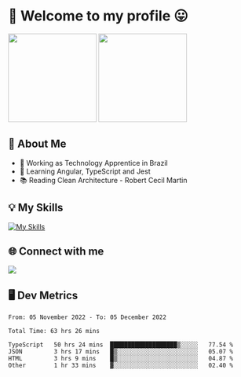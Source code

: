 # 🎉 Welcome to my profile 😛

<div>
  <img height="180em" src="https://github-readme-stats.vercel.app/api?username=VinicciusSantos&show_icons=true&icon_color=fff&include_all_commits=true&count_private=true&bg_color=30,0D1117,394AAB&title_color=fff&text_color=fff"/>
  <img height="180em" src="https://github-readme-stats.vercel.app/api/top-langs/?username=VinicciusSantos&langs_count=8&layout=compact&include_all_commits=true&count_private=true&bg_color=30,324295,324295&title_color=fff&text_color=fff"/>
</div>


## 📖 About Me
- 🔭 Working as Technology Apprentice in Brazil
- 🌱 Learning Angular, TypeScript and Jest
- 📚 Reading Clean Architecture - Robert Cecil Martin

## 💡 My Skills

[![My Skills](https://skills.thijs.gg/icons?i=angular,react,html,css,sass,bootstrap,ts,js,nodejs,git,c,py,postgres)](https://github.com/VinicciusSantos)

## 🌐 Connect with me

<a href="https://www.linkedin.com/in/vinicius-guedes-b817aa223/"><img src="https://img.shields.io/badge/LinkedIn-0077B5?style=for-the-badge&logo=linkedin&logoColor=white"/></a>

## 🖥️ Dev Metrics

<!--START_SECTION:waka-->

```text
From: 05 November 2022 - To: 05 December 2022

Total Time: 63 hrs 26 mins

TypeScript   50 hrs 24 mins  ███████████████████▒░░░░░   77.54 %
JSON         3 hrs 17 mins   █▒░░░░░░░░░░░░░░░░░░░░░░░   05.07 %
HTML         3 hrs 9 mins    █▒░░░░░░░░░░░░░░░░░░░░░░░   04.87 %
Other        1 hr 33 mins    ▓░░░░░░░░░░░░░░░░░░░░░░░░   02.40 %
```

<!--END_SECTION:waka-->
